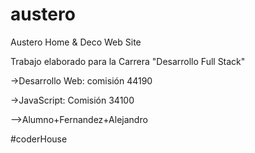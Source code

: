 # austero
Austero Home &amp; Deco Web Site

Trabajo elaborado para la Carrera "Desarrollo Full Stack"

->Desarrollo Web: comisión 44190

->JavaScript: Comisión 34100

-->Alumno+Fernandez+Alejandro

#coderHouse
